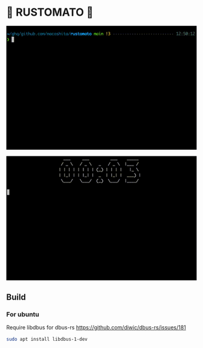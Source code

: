 # :crab: RUSTOMATO :tomato:

![demo1](./demo1.gif)

![demo2](./demo2.gif)

## Build

### For ubuntu

Require libdbus for dbus-rs <https://github.com/diwic/dbus-rs/issues/181>

```bash
sudo apt install libdbus-1-dev
```
